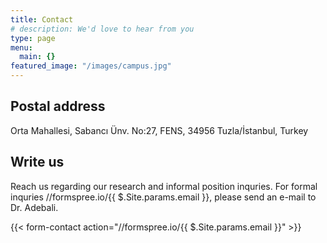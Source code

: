 ```yaml
---
title: Contact
# description: We'd love to hear from you
type: page
menu:
  main: {}
featured_image: "/images/campus.jpg"
---
```


Postal address
---
Orta Mahallesi, Sabancı Ünv. No:27, FENS, 34956 Tuzla/İstanbul, Turkey

Write us
---
Reach us regarding our research and informal position inquries. For formal inquries //formspree.io/{{ $.Site.params.email }}, please send an e-mail to Dr. Adebali.

{{< form-contact action="//formspree.io/{{ $.Site.params.email }}"  >}}


